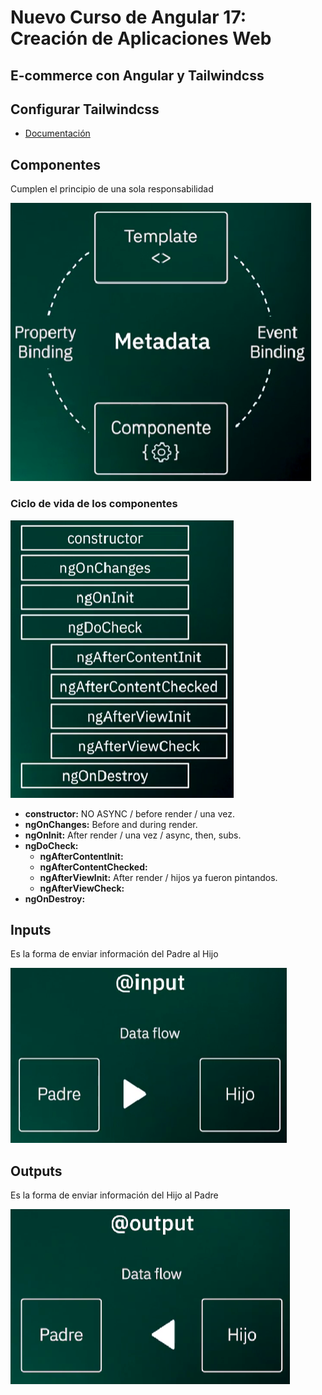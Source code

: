 # Nuevo Curso de Angular 17: Creación de Aplicaciones Web

## E-commerce con Angular y Tailwindcss

## Configurar Tailwindcss
- [Documentación](https://tailwindcss.com/docs/guides/angular)

## Componentes
Cumplen el principio de una sola responsabilidad

![Componentes](/imgs/componentes.png)

### Ciclo de vida de los componentes

![Ciclo componentes](/imgs/cvcomponentes.png)

- **constructor:** NO ASYNC / before render / una vez.
- **ngOnChanges:** Before and during render.
- **ngOnInit:** After render / una vez / async, then, subs.
- **ngDoCheck:** 
  - **ngAfterContentInit:**
  - **ngAfterContentChecked:**
  - **ngAfterViewInit:** After render / hijos ya fueron pintandos.
  - **ngAfterViewCheck:**
- **ngOnDestroy:**

## Inputs
Es la forma de enviar información del Padre al Hijo

![Inputs](/imgs/inputs.png)

## Outputs
Es la forma de enviar información del Hijo al Padre

![Outputs](/imgs/outputs.png)
